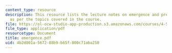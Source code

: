 ```yaml
---
content_type: resource
description: This resource lists the lecture notes on emergence and predictability
  as per the topics covered in the course.
file: https://ol-ocw-studio-app-production.s3.amazonaws.com/courses/4-520-computational-design-i-theory-and-applications-fall-2005/4b2d801a567288b9b65f800c71aba250_emergence.pdf
file_type: application/pdf
resourcetype: Document
title: emergence.pdf
uid: 4b2d801a-5672-88b9-b65f-800c71aba250
---
```


